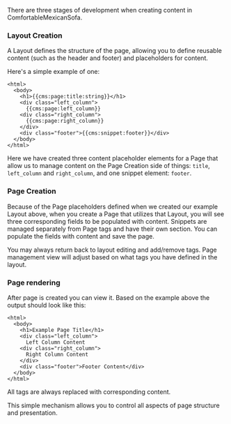 There are three stages of development when creating content in ComfortableMexicanSofa.

### Layout Creation
A Layout defines the structure of the page, allowing you to define reusable content (such as the header and footer) and placeholders for content.

Here's a simple example of one:

    <html>
      <body>
        <h1>{{cms:page:title:string}}</h1>
        <div class="left_column">
          {{cms:page:left_column}}
        <div class="right_column">
          {{cms:page:right_column}}
        </div>
        <div class="footer">{{cms:snippet:footer}}</div>
      </body>
    </html>

Here we have created three content placeholder elements for a Page that allow us to manage content on the Page Creation side of things: `title`, `left_column` and `right_column`, and one snippet element: `footer`.

### Page Creation
Because of the Page placeholders defined when we created our example Layout above, when you create a Page that utilizes that Layout, you will see three corresponding fields to be populated with content. Snippets are managed separately from Page tags and have their own section. You can populate the fields with content and save the page.

You may always return back to layout editing and add/remove tags. Page management view will adjust based on what tags you have defined in the layout.

### Page rendering
After page is created you can view it. Based on the example above the output should look like this:

    <html>
      <body>
        <h1>Example Page Title</h1>
        <div class="left_column">
          Left Column Content
        <div class="right_column">
          Right Column Content
        </div>
        <div class="footer">Footer Content</div>
      </body>
    </html>

All tags are always replaced with corresponding content.

This simple mechanism allows you to control all aspects of page structure and presentation.

  
